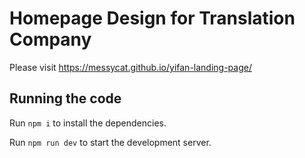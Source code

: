 # Homepage Design for Translation Company

Please visit https://messycat.github.io/yifan-landing-page/

## Running the code

Run `npm i` to install the dependencies.

Run `npm run dev` to start the development server.
